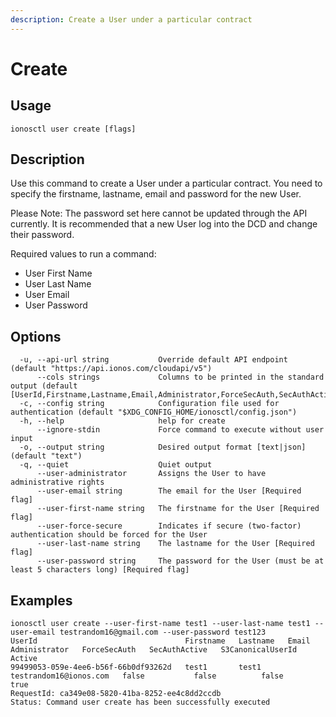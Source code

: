 ```yaml
---
description: Create a User under a particular contract
---
```


# Create

## Usage

```text
ionosctl user create [flags]
```

## Description

Use this command to create a User under a particular contract. You need to specify the firstname, lastname, email and password for the new User.

Please Note: The password set here cannot be updated through the API currently. It is recommended that a new User log into the DCD and change their password.

Required values to run a command:

* User First Name
* User Last Name
* User Email
* User Password

## Options

```text
  -u, --api-url string           Override default API endpoint (default "https://api.ionos.com/cloudapi/v5")
      --cols strings             Columns to be printed in the standard output (default [UserId,Firstname,Lastname,Email,Administrator,ForceSecAuth,SecAuthActive,S3CanonicalUserId,Active])
  -c, --config string            Configuration file used for authentication (default "$XDG_CONFIG_HOME/ionosctl/config.json")
  -h, --help                     help for create
      --ignore-stdin             Force command to execute without user input
  -o, --output string            Desired output format [text|json] (default "text")
  -q, --quiet                    Quiet output
      --user-administrator       Assigns the User to have administrative rights
      --user-email string        The email for the User [Required flag]
      --user-first-name string   The firstname for the User [Required flag]
      --user-force-secure        Indicates if secure (two-factor) authentication should be forced for the User
      --user-last-name string    The lastname for the User [Required flag]
      --user-password string     The password for the User (must be at least 5 characters long) [Required flag]
```

## Examples

```text
ionosctl user create --user-first-name test1 --user-last-name test1 --user-email testrandom16@gmail.com --user-password test123
UserId                                 Firstname   Lastname   Email                    Administrator   ForceSecAuth   SecAuthActive   S3CanonicalUserId   Active
99499053-059e-4ee6-b56f-66b0df93262d   test1       test1      testrandom16@ionos.com   false           false          false                               true
RequestId: ca349e08-5820-41ba-8252-ee4c8dd2ccdb
Status: Command user create has been successfully executed
```

